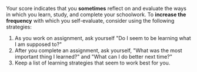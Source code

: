 Your score indicates that you **sometimes** reflect on and evaluate the ways in which you learn, study, and complete your schoolwork. To **increase the frequency** with which you self-evaluate, consider using the following strategies:

1.	As you work on assignment, ask yourself "Do I seem to be learning what I am supposed to?"
2.	After you complete an assignment, ask yourself, "What was the most important thing I learned?" and "What can I do better next time?"
3.	Keep a list of learning strategies that seem to work best for you. 
